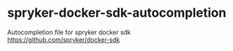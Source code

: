 # spryker-docker-sdk-autocompletion
Autocompletion file for spryker docker sdk https://github.com/spryker/docker-sdk
